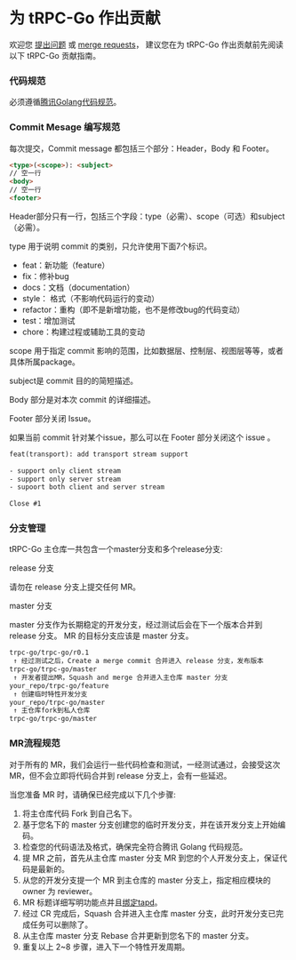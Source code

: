 # 为 tRPC-Go 作出贡献

欢迎您 [提出问题](issues) 或 [merge requests](merge_requests)， 建议您在为 tRPC-Go 作出贡献前先阅读以下 tRPC-Go 贡献指南。

### 代码规范
 
必须遵循[腾讯Golang代码规范](https://git.code.oa.com/standards/go)。

### Commit Mesage 编写规范

每次提交，Commit message 都包括三个部分：Header，Body 和 Footer。
 
```html
<type>(<scope>): <subject>
// 空一行
<body>
// 空一行
<footer>
```
 
Header部分只有一行，包括三个字段：type（必需）、scope（可选）和subject（必需）。
 
type 用于说明 commit 的类别，只允许使用下面7个标识。
 
- feat：新功能（feature）
- fix：修补bug
- docs：文档（documentation）
- style： 格式（不影响代码运行的变动）
- refactor：重构（即不是新增功能，也不是修改bug的代码变动）
- test：增加测试
- chore：构建过程或辅助工具的变动
 
scope 用于指定 commit 影响的范围，比如数据层、控制层、视图层等等，或者具体所属package。
 
subject是 commit 目的的简短描述。
 
Body 部分是对本次 commit 的详细描述。
 
Footer 部分关闭 Issue。
 
如果当前 commit 针对某个issue，那么可以在 Footer 部分关闭这个 issue 。
 
```html
feat(transport): add transport stream support
 
- support only client stream 
- support only server stream 
- supoort both client and server stream
 
Close #1
```

### 分支管理

tRPC-Go 主仓库一共包含一个master分支和多个release分支:

release 分支

请勿在 release 分支上提交任何 MR。

master 分支

master 分支作为长期稳定的开发分支，经过测试后会在下一个版本合并到 release 分支。
MR 的目标分支应该是 master 分支。

```html
trpc-go/trpc-go/r0.1
 ↑ 经过测试之后，Create a merge commit 合并进入 release 分支，发布版本
trpc-go/trpc-go/master
 ↑ 开发者提出MR，Squash and merge 合并进入主仓库 master 分支
your_repo/trpc-go/feature
 ↑ 创建临时特性开发分支
your_repo/trpc-go/master
 ↑ 主仓库fork到私人仓库
trpc-go/trpc-go/master
```

### MR流程规范

对于所有的 MR，我们会运行一些代码检查和测试，一经测试通过，会接受这次 MR，但不会立即将代码合并到 release 分支上，会有一些延迟。

当您准备 MR 时，请确保已经完成以下几个步骤:

1. 将主仓库代码 Fork 到自己名下。
2. 基于您名下的 master 分支创建您的临时开发分支，并在该开发分支上开始编码。
3. 检查您的代码语法及格式，确保完全符合腾讯 Golang 代码规范。
4. 提 MR 之前，首先从主仓库 master 分支 MR 到您的个人开发分支上，保证代码是最新的。
5. 从您的开发分支提一个 MR 到主仓库的 master 分支上，指定相应模块的 owner 为 reviewer。
6. MR 标题详细写明功能点并且[绑定tapd](https://iwiki.woa.com/pages/viewpage.action?pageId=198168463)。
7. 经过 CR 完成后，Squash 合并进入主仓库 master 分支，此时开发分支已完成任务可以删除了。
8. 从主仓库 master 分支 Rebase 合并更新到您名下的 master 分支。
9. 重复以上 2~8 步骤，进入下一个特性开发周期。
